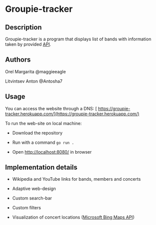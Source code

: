 # Groupie-tracker

  

## Description

  

Groupie-tracker is a program that displays list of bands with information taken by provided [API](https://groupietrackers.herokuapp.com/api).

  

## Authors

  

Orel Margarita @maggieeagle

Litvintsev Anton @Antosha7

  

## Usage

  You can access the website through a DNS: [ https://groupie-tracker.herokuapp.com/](https://groupie-tracker.herokuapp.com/)
  
To run the web-site on local machine:

- Download the repository

- Run with a command `go run .`

- Open [http://localhost:8080/](http://localhost:8080/) in browser

  

## Implementation details

- Wikipedia and YouTube links for bands, members and concerts

- Adaptive web-design

- Custom search-bar

- Custom filters

- Visualization of concert locations ([Microsoft Bing Maps API](https://www.microsoft.com/en-us/maps/choose-your-bing-maps-api))

